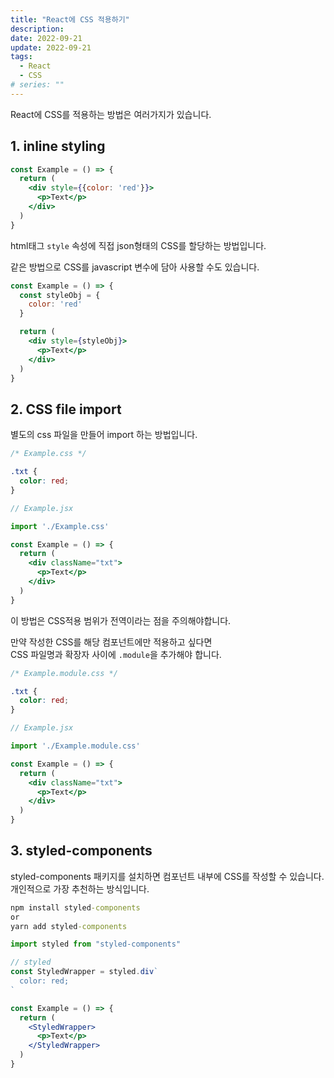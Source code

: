 ```yaml
---
title: "React에 CSS 적용하기"
description:
date: 2022-09-21
update: 2022-09-21
tags:
  - React
  - CSS
# series: ""
---
```


React에 CSS를 적용하는 방법은 여러가지가 있습니다.

## 1. inline styling

```jsx
const Example = () => {
  return (
    <div style={{color: 'red'}}>
      <p>Text</p>
    </div>
  )
}
```

html태그 `style` 속성에 직접 json형태의 CSS를 할당하는 방법입니다.

같은 방법으로 CSS를 javascript 변수에 담아 사용할 수도 있습니다.

```jsx
const Example = () => {
  const styleObj = {
    color: 'red'
  }

  return (
    <div style={styleObj}>
      <p>Text</p>
    </div>
  )
}
```

## 2. CSS file import

별도의 css 파일을 만들어 import 하는 방법입니다.

```css
/* Example.css */

.txt {
  color: red;
}
```

```jsx
// Example.jsx

import './Example.css'

const Example = () => {
  return (
    <div className="txt">
      <p>Text</p>
    </div>
  )
}
```

이 방법은 CSS적용 범위가 전역이라는 점을 주의해야합니다.

만약 작성한 CSS를 해당 컴포넌트에만 적용하고 싶다면<br>
CSS 파일명과 확장자 사이에 `.module`을 추가해야 합니다.

```css
/* Example.module.css */

.txt {
  color: red;
}
```

```jsx
// Example.jsx

import './Example.module.css'

const Example = () => {
  return (
    <div className="txt">
      <p>Text</p>
    </div>
  )
}
```

## 3. styled-components

styled-components 패키지를 설치하면 컴포넌트 내부에 CSS를 작성할 수 있습니다.<br>
개인적으로 가장 추천하는 방식입니다.

```cmd
npm install styled-components
or
yarn add styled-components
```

```jsx
import styled from "styled-components"

// styled
const StyledWrapper = styled.div`
  color: red;
`

const Example = () => {
  return (
    <StyledWrapper>
      <p>Text</p>
    </StyledWrapper>
  )
}
```